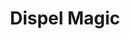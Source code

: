 ---
title: "Dispel Magic"
permalink: /spells/dispel-magic/
tags:
  - Spell
  - 3rd Level
  - Abjuration
available_for:
  - Bard
  - Cleric
  - Druid
  - Paladin
  - Sorcerer
  - Warlock
  - Wizard
level: "3rd Level"
school: "Abjuration"
range: "120 ft"
comp:
  - V
  - S
description: |
  Choose one creature, object, or magical effect within range. Any spell of 3rd level or lower on the target ends. For each spell of 4th level or higher on the target, make an ability check using your spellcasting ability. The DC equals 10 + the spell's level. On a successful check, the spell ends.

  **At higher levels.** When you cast this spell using a spell slot of 4th level or higher, you automatically end the effects of a spell on the target if the spell's level is equal to or less than the level of the spell slot you used.
excerpt: "Choose one creature, object, or magical effect within range."
source: "Basic Rules"
---